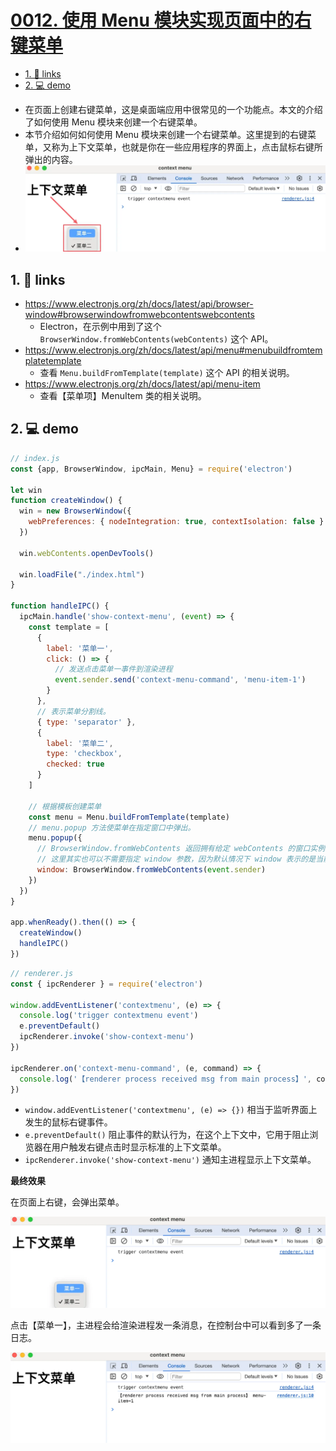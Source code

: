 # [0012. 使用 Menu 模块实现页面中的右键菜单](https://github.com/Tdahuyou/electron/tree/main/0012.%20%E4%BD%BF%E7%94%A8%20Menu%20%E6%A8%A1%E5%9D%97%E5%AE%9E%E7%8E%B0%E9%A1%B5%E9%9D%A2%E4%B8%AD%E7%9A%84%E5%8F%B3%E9%94%AE%E8%8F%9C%E5%8D%95)

<!-- region:toc -->
- [1. 🔗 links](#1--links)
- [2. 💻 demo](#2--demo)
<!-- endregion:toc -->
- 在页面上创建右键菜单，这是桌面端应用中很常见的一个功能点。本文的介绍了如何使用 Menu 模块来创建一个右键菜单。
- 本节介绍如何如何使用 Menu 模块来创建一个右键菜单。这里提到的右键菜单，又称为上下文菜单，也就是你在一些应用程序的界面上，点击鼠标右键所弹出的内容。
- ![](md-imgs/2024-10-06-01-24-36.png)

## 1. 🔗 links

- https://www.electronjs.org/zh/docs/latest/api/browser-window#browserwindowfromwebcontentswebcontents
  - Electron，在示例中用到了这个 `BrowserWindow.fromWebContents(webContents)` 这个 API。
- https://www.electronjs.org/zh/docs/latest/api/menu#menubuildfromtemplatetemplate
  - 查看 `Menu.buildFromTemplate(template)` 这个 API 的相关说明。
- https://www.electronjs.org/zh/docs/latest/api/menu-item
  - 查看【菜单项】MenuItem 类的相关说明。


## 2. 💻 demo

```js
// index.js
const {app, BrowserWindow, ipcMain, Menu} = require('electron')

let win
function createWindow() {
  win = new BrowserWindow({
    webPreferences: { nodeIntegration: true, contextIsolation: false }
  })

  win.webContents.openDevTools()

  win.loadFile("./index.html")
}

function handleIPC() {
  ipcMain.handle('show-context-menu', (event) => {
    const template = [
      {
        label: '菜单一',
        click: () => {
          // 发送点击菜单一事件到渲染进程
          event.sender.send('context-menu-command', 'menu-item-1')
        }
      },
      // 表示菜单分割线。
      { type: 'separator' },
      {
        label: '菜单二',
        type: 'checkbox',
        checked: true
      }
    ]

    // 根据模板创建菜单
    const menu = Menu.buildFromTemplate(template)
    // menu.popup 方法使菜单在指定窗口中弹出。
    menu.popup({
      // BrowserWindow.fromWebContents 返回拥有给定 webContents 的窗口实例（BrowserWindow 类型）
      // 这里其实也可以不需要指定 window 参数，因为默认情况下 window 表示的是当前活动窗口（也就是你正在操作的窗口）。
      window: BrowserWindow.fromWebContents(event.sender)
    })
  })
}

app.whenReady().then(() => {
  createWindow()
  handleIPC()
})
```

```js
// renderer.js
const { ipcRenderer } = require('electron')

window.addEventListener('contextmenu', (e) => {
  console.log('trigger contextmenu event')
  e.preventDefault()
  ipcRenderer.invoke('show-context-menu')
})

ipcRenderer.on('context-menu-command', (e, command) => {
  console.log('【renderer process received msg from main process】', command)
})
```

- `window.addEventListener('contextmenu', (e) => {})` 相当于监听界面上发生的鼠标右键事件。
- `e.preventDefault()` 阻止事件的默认行为，在这个上下文中，它用于阻止浏览器在用户触发右键点击时显示标准的上下文菜单。
- `ipcRenderer.invoke('show-context-menu')` 通知主进程显示上下文菜单。

**最终效果**

在页面上右键，会弹出菜单。

![](md-imgs/2024-10-06-01-25-42.png)

点击【菜单一】，主进程会给渲染进程发一条消息，在控制台中可以看到多了一条日志。

![](md-imgs/2024-10-06-01-25-52.png)







